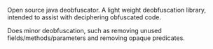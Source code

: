 Open source java deobfuscator. A light weight deobfuscation library, intended to assist with deciphering obfuscated code.

Does minor deobfuscation, such as removing unused fields/methods/parameters and removing opaque predicates.